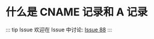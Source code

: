 # 什么是 CNAME 记录和 A 记录



::: tip Issue 
 欢迎在 Issue 中讨论: [Issue 88](https://github.com/shfshanyue/Daily-Question/issues/88) 
:::

